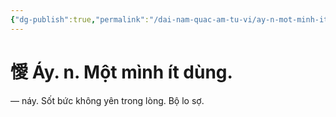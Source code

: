 ```yaml
---
{"dg-publish":true,"permalink":"/dai-nam-quac-am-tu-vi/ay-n-mot-minh-it-dung/","tags":["âm-tự-vị"],"created":"2025-08-15T14:51:52.723+07:00"}
---
```


# 懓 Áy. n. Một mình ít dùng.

— náy. Sốt bức không yên trong lòng. Bộ lo sợ.